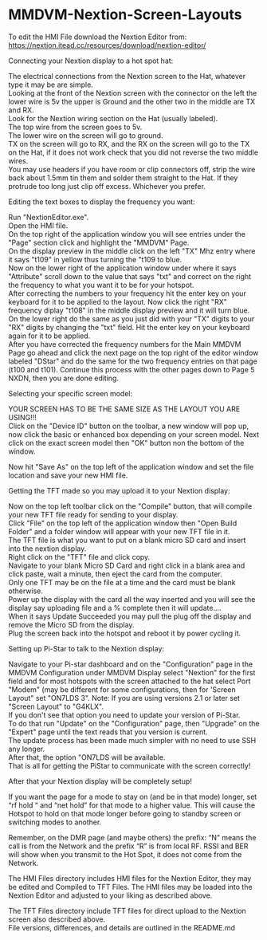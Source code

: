 # MMDVM-Nextion-Screen-Layouts
To edit the HMI File download the Nextion Editor from: https://nextion.itead.cc/resources/download/nextion-editor/  

Connecting your Nextion display to a hot spot hat: 
   
The electrical connections from the Nextion screen to the Hat, whatever type it may be are simple.  
Looking at the front of the Nextion screen with the connector on the left the lower wire is 5v the upper is Ground and the other two in the middle are TX and RX.  
Look for the Nextion wiring section on the Hat (usually labeled).  
The top wire from the screen goes to 5v.  
The lower wire on the screen will go to ground.  
TX on the screen will go to RX, and the RX on the screen will go to the TX on the Hat, if it does not work check that you did   not reverse the two middle wires.   
You may use headers if you have room or clip connectors off, strip the wire back about 1.5mm tin them and solder them straight to the Hat. If they protrude too long just clip off excess. Whichever you prefer. 

Editing the text boxes to display the frequency you want:  

Run "NextionEditor.exe".  
Open the HMI file.  
On the top right of the application window you will see entries under the "Page" section click and highlight the "MMDVM" Page.  
On the display preview in the middle click on the left "TX" Mhz entry where it says "t109" in yellow thus turning the "t109 to blue.  
Now on the lower right of the application window under where it says "Attribute" scroll down to the value that says "txt" and correct on the right the frequency to what you want it to be for your hotspot.   
After correcting the numbers to your frequency hit the enter key on your keyboard for it to be applied to the layout.   Now click the right "RX" frequency diplay "t108" in the middle display preview and it will turn blue.  
On the lower right do the same as you just did with your "TX" digits to your "RX" digits by changing the "txt" field.   Hit the enter key on your keyboard again for it to be applied.  
After you have corrected the frequency numbers for the Main MMDVM Page go ahead and click the next page on the top right of the editor window labeled "DStar" and do the same for the two frequency entries on that page (t100 and t101).   Continue this process with the other pages down to Page 5 NXDN, then you are done editing.  

Selecting your specific screen model:

YOUR SCREEN HAS TO BE THE SAME SIZE AS THE LAYOUT YOU ARE USING!!!   
Click on the "Device ID" button on the toolbar, a new window will pop up, now click the basic or enhanced box depending on your screen model. Next click on the exact screen model then "OK" button non the bottom of the window.

Now hit "Save As" on the top left of the application window and set the file location and save your new HMI file.  
  
Getting the TFT made so you may upload it to your Nextion display:   
  
Now on the top left toolbar click on the "Compile" button, that will compile your new TFT file ready for sending to your display.  
Click "File" on the top left of the application window then "Open Build Folder" and a folder window will appear with your new TFT file in it.  
The TFT file is what you want to put on a blank micro SD card and insert into the nextion display.  
Right click on the "TFT" file and click copy.  
Navigate to your blank Micro SD Card and right click in a blank area and click paste, wait a minute, then eject the card from the computer.  
Only one TFT may be on the file at a time and the card must be blank otherwise.  
Power up the display with the card all the way inserted and you will see the display say uploading file and a % complete then it will update....  
When it says Update Succeeded you may pull the plug off the display and remove the Micro SD from the display.  
Plug the screen back into the hotspot and reboot it by power cycling it.
   
Setting up Pi-Star to talk to the Nextion display:     
   
Navigate to your Pi-star dashboard and on the "Configuration" page in the MMDVM Configuration under MMDVM Display select "Nextion" for the first field and for most hotspots with the screen attached to the hat select Port "Modem" (may be different for some configurations, then for 'Screen Layout" set "ON7LDS 3". Note: If you are using versions 2.1 or later set "Screen Layout" to "G4KLX".    
If you don't see that option you need to update your version of Pi-Star.  
To do that run "Update" on the "Configuration" page, then "Upgrade" on the "Expert" page until the text reads that you version is current.  
The update process has been made much simpler with no need to use SSH any longer.  
After that, the option "ON7LDS will be available.  
That is all for getting the PiStar to communicate with the screen correctly!  
  
After that your Nextion display will be completely setup!   
  
If you want the page for a mode to stay on (and be in that mode) longer, set “rf hold “ and “net hold” for that mode to a higher value.  This will cause the Hotspot to hold on that mode longer before going to standby screen or switching modes to another.  
  
Remember, on the DMR page (and maybe others) the prefix: “N” means the call is from the Network and the prefix “R” is from local RF.  RSSI and BER will show when you transmit to the Hot Spot, it does not come from the Network.  
  
The HMI Files directory includes HMI files for the Nextion Editor, they may be edited and Compiled to TFT Files. The HMI files may be loaded into the Nextion Editor and adjusted to your liking as described above.  
   
The TFT Files directory include TFT files for direct upload to the Nextion screen also described above.  
File versions, differences, and details are outlined in the README.md   
  
